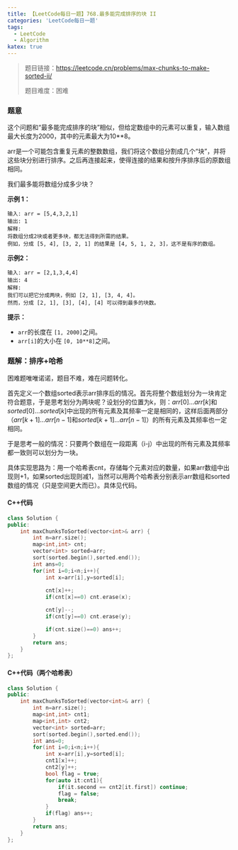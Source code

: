 ```yaml
---
title: 【LeetCode每日一题】768.最多能完成排序的块 II
categories: 'LeetCode每日一题'
tags: 
  - LeetCode
  - Algorithm
katex: true
---
```

> 题目链接：https://leetcode.cn/problems/max-chunks-to-make-sorted-ii/
>
> 题目难度：困难

### 题意

这个问题和“最多能完成排序的块”相似，但给定数组中的元素可以重复，输入数组最大长度为2000，其中的元素最大为10**8。

arr是一个可能包含重复元素的整数数组，我们将这个数组分割成几个“块”，并将这些块分别进行排序。之后再连接起来，使得连接的结果和按升序排序后的原数组相同。

我们最多能将数组分成多少块？

**示例 1：**

```
输入: arr = [5,4,3,2,1]
输出: 1
解释:
将数组分成2块或者更多块，都无法得到所需的结果。
例如，分成 [5, 4], [3, 2, 1] 的结果是 [4, 5, 1, 2, 3]，这不是有序的数组。 
```

**示例2：**

```
输入: arr = [2,1,3,4,4]
输出: 4
解释:
我们可以把它分成两块，例如 [2, 1], [3, 4, 4]。
然而，分成 [2, 1], [3], [4], [4] 可以得到最多的块数。 
```

**提示：**

- `arr`的长度在 `[1, 2000]`之间。
- `arr[i]`的大小在 `[0, 10**8]`之间。

### 题解：排序+哈希

困难题唯唯诺诺，题目不难，难在问题转化。

首先定义一个数组sorted表示arr排序后的情况。首先将整个数组划分为一块肯定符合题意，于是思考划分为两块呢？设划分的位置为k，则：$arr[0]...arr[k]$和$sorted[0]...sorted[k]$中出现的所有元素及其频率一定是相同的，这样后面两部分（$arr[k+1]...arr[n-1]$和$sorted[k+1]...arr[n-1]$）的所有元素及其频率也一定相同。

于是思考一般的情况：只要两个数组在一段距离（i-j）中出现的所有元素及其频率都一致则可以划分为一块。

具体实现思路为：用一个哈希表cnt，存储每个元素对应的数量，如果arr数组中出现则+1，如果sorted出现则减1，当然可以用两个哈希表分别表示arr数组和sorted数组的情况（只是空间更大而已）。具体见代码。

#### C++代码

```cpp
class Solution {
public:
    int maxChunksToSorted(vector<int>& arr) {
        int n=arr.size();
        map<int,int> cnt;
        vector<int> sorted=arr;
        sort(sorted.begin(),sorted.end());
        int ans=0;
        for(int i=0;i<n;i++){
            int x=arr[i],y=sorted[i];
          
            cnt[x]++;
            if(cnt[x]==0) cnt.erase(x);

            cnt[y]--;
            if(cnt[y]==0) cnt.erase(y);

            if(cnt.size()==0) ans++;
        }
        return ans;
    }
};
```

#### **C++代码（两个哈希表）**

```cpp
class Solution {
public:
    int maxChunksToSorted(vector<int>& arr) {
        int n=arr.size();
        map<int,int> cnt1;
        map<int,int> cnt2;
        vector<int> sorted=arr;
        sort(sorted.begin(),sorted.end());
        int ans=0;
        for(int i=0;i<n;i++){
            int x=arr[i],y=sorted[i];
            cnt1[x]++;
            cnt2[y]++;
            bool flag = true;
            for(auto it:cnt1){
                if(it.second == cnt2[it.first]) continue;
                flag = false;
                break;
            }
            if(flag) ans++;
        }
        return ans;
    }
};
```
